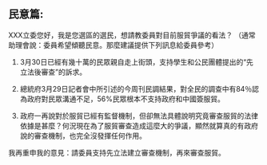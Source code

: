 <a id="citizen"></a>
## 民意篇:

XXX立委您好，我是您選區的選民，想請教委員對目前服貿爭議的看法？
（通常助理會說：委員希望傾聽民意。那麼建議提供下列訊息給委員參考）
 
1.  3月30日已經有幾十萬的民眾親自走上街頭，支持學生和公民團體提出的“先立法後審查”的訴求。
 
2.  總統府3月29日記者會中所引述的今周刊民調結果，對全民的調查中有84％認為政府對民眾溝通不足，56%民眾根本不支持政府和中國簽服貿。
 
3.  政府一再說對於服貿已經有監督機制，但卻無法具體說明究竟審查服貿的法律依據是甚麼？何況現在為了服貿審查造成這麼大的爭議，顯然就算真的有政府說的審查機制，也完全沒發揮任何作用。
 
我再重申我的意見：請委員支持先立法建立審查機制，再來審查服貿。    